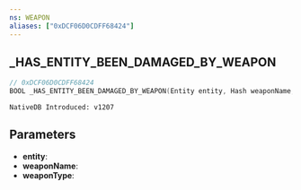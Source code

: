```yaml
---
ns: WEAPON
aliases: ["0xDCF06D0CDFF68424"]
---
```

## _HAS_ENTITY_BEEN_DAMAGED_BY_WEAPON

```c
// 0xDCF06D0CDFF68424
BOOL _HAS_ENTITY_BEEN_DAMAGED_BY_WEAPON(Entity entity, Hash weaponName, int weaponType);
```

```
NativeDB Introduced: v1207
```

## Parameters
* **entity**:
* **weaponName**:
* **weaponType**:
